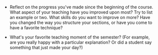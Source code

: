 * Reflect on the progress you've made since the beginning of the course. What aspect of your teaching have you improved upon most? Try to list an example or two. What skills do you want to improve on more? Have you changed the way you structure your sections, or have you come to have a favorite technique?



* What's your favorite teaching moment of the semester? (For example, are you really happy with a particular explanation? Or did a student say something that just made your day?)
